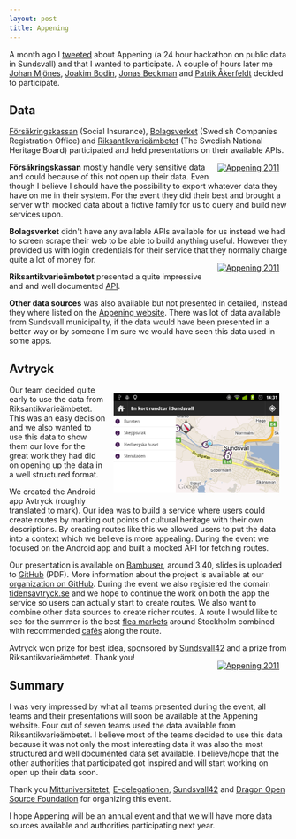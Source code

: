 ```yaml
---
layout: post
title: Appening
---
```


A month ago I [tweeted](http://twitter.com/#!/johanni/status/39321224500875264) about Appening (a 24 hour hackathon on public data in Sundsvall) and that I wanted to participate. A couple of hours later me [Johan Mjönes](http://twitter.com/nollbit), [Joakim Bodin](http://twitter.com/jbripley), [Jonas Beckman](http://twitter.com/jonasbeckman) and [Patrik Åkerfeldt](http://twitter.com/pakerfeldt) decided to participate.

## Data

[Försäkringskassan](http://www.forsakringskassan.se/) (Social Insurance), [Bolagsverket](http://bolagsverket.se/) (Swedish Companies Registration Office) and [Riksantikvarieämbetet](http://www.raa.se/) (The Swedish National Heritage Board) participated and held presentations on their available APIs. <a href="http://www.flickr.com/photos/johannilsson/5543117687/" title="Appening 2011 by Johan Nilsson, on Flickr" style="float: right; padding: 15px"><img src="http://farm6.static.flickr.com/5140/5543117687_6f41070938_m.jpg" width="240" height="180" alt="Appening 2011" /></a>

**Försäkringskassan** mostly handle very sensitive data and could because of this not open up their data. Even though I believe I should have the possibility to export whatever data they have on me in their system. For the event they did their best and brought a server with mocked data about a fictive family for us to query and build new services upon.

**Bolagsverket** didn't have any available APIs available for us instead we had to screen scrape their web to be able to build anything useful. However they provided us with login credentials for their service that they normally charge quite a lot of money for. <a href="http://www.flickr.com/photos/johannilsson/5543696560/" title="Appening 2011 by Johan Nilsson, on Flickr" style="float: right; padding: 15px"><img src="http://farm6.static.flickr.com/5133/5543696560_e900114484_m.jpg" width="240" height="180" alt="Appening 2011" /></a>

**Riksantikvarieämbetet** presented a quite impressive and and well documented [API](http://www.ksamsok.se/api/).

**Other data sources** was also available but not presented in detailed, instead they where listed on the [Appening website](http://appening.se/data). There was lot of data available from Sundsvall municipality, if the data would have been presented in a better way or by someone I'm sure we would have seen this data used in some apps.

## Avtryck

<img src="https://github.com/Avtryck/avtryck-projectweb/raw/master/appening/captures/8.png" width="300px" style="float: right; margin: 15px;"> Our team decided quite early to use the data from Riksantikvarieämbetet. This was an easy decision and we also wanted to use this data to show them our love for the great work they had did on opening up the data in a well structured format.

We created the Android app Avtryck (roughly translated to mark). Our idea was to build a service where users could create routes by marking out points of cultural heritage with their own descriptions. By creating routes like this we allowed users to put the data into a context which we believe is more appealing. During the event we focused on the Android app and built a mocked API for fetching routes.

Our presentation is available on [Bambuser](http://bambuser.com/node/1590759), around 3.40, slides is uploaded to [GitHub](https://github.com/Avtryck/avtryck-projectweb/raw/master/appening/avtryck-slides.pdf) (PDF). More information about the project is available at our [organization on GitHub](https://github.com/Avtryck). During the event we also registered the domain [tidensavtryck.se](http://www.tidensavtryck.se/) and we hope to continue the work on both the app the service so users can actually start to create routes. We also want to combine other data sources to create richer routes. A route I would like to see for the summer is the best [flea markets](http://loppiskartan.se) around Stockholm combined with recommended [cafés](http://cafekartan.se) along the route.

Avtryck won prize for best idea, sponsored by [Sundsvall42](http://www.sundsvall42.se/) and a prize from Riksantikvarieämbetet. Thank you! <a href="http://www.flickr.com/photos/johannilsson/5543697186/" title="Appening 2011 by Johan Nilsson, on Flickr" style="float: right; padding: 15px"><img src="http://farm6.static.flickr.com/5060/5543697186_a5ff5a34c6_m.jpg" width="240" height="180" alt="Appening 2011" /></a>

## Summary

I was very impressed by what all teams presented during the event, all teams and their presentations will soon be available at the Appening website. Four out of seven teams used the data available from Riksantikvarieämbetet. I believe most of the teams decided to use this data because it was not only the most interesting data it was also the most structured and well documented data set available. I believe/hope that the other authorities that participated got inspired and will start working on open up their data soon.

Thank you [Mittuniversitetet](http://www.miun.se/), [E-delegationen](http://www.edelegationen.se/), [Sundsvall42](http://www.sundsvall42.se/) and [Dragon Open Source Foundation](http://www.dosf.se/) for organizing this event.

I hope Appening will be an annual event and that we will have more data sources available and authorities participating next year.

